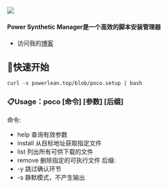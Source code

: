 ![](https://i.loli.net/2020/05/16/yHTszl5Zr4pbEBQ.jpg)

#### Power Synthetic Manager是一个高效的脚本安装管理器
* 访问我的[博客](https://powerlean.top)

## 🏁快速开始
`curl -s powerlean.top/blob/poco.setup | bash`

### 📋Usage：poco [命令] [参数] [后缀]
命令:
- help        查询有效参数
- install     从目标地址获取指定文件
- list        列出所有可供下载的文件
- remove      删除指定的可执行文件
后缀:
- -y          跳过确认环节
- -s          静默模式，不产生输出
